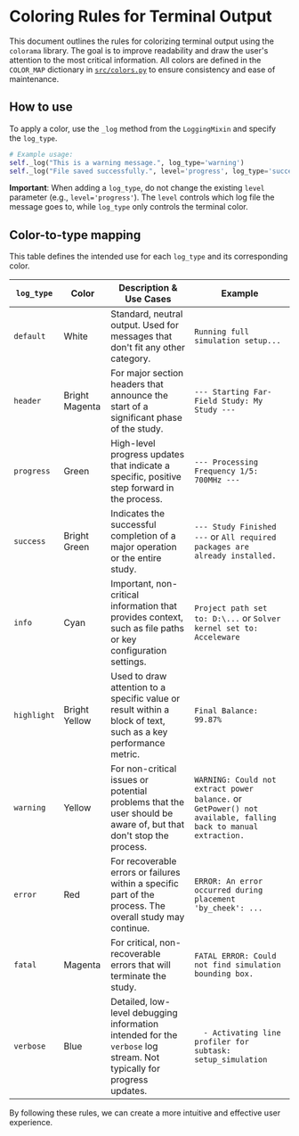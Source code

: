 # Coloring Rules for Terminal Output

This document outlines the rules for colorizing terminal output using the `colorama` library. The goal is to improve readability and draw the user's attention to the most critical information. All colors are defined in the `COLOR_MAP` dictionary in [`src/colors.py`](https://github.com/rwydaegh/goliat/blob/master/src/colors.py) to ensure consistency and ease of maintenance.

## How to use

To apply a color, use the `_log` method from the `LoggingMixin` and specify the `log_type`.

```python
# Example usage:
self._log("This is a warning message.", log_type='warning')
self._log("File saved successfully.", level='progress', log_type='success')
```

**Important**: When adding a `log_type`, do not change the existing `level` parameter (e.g., `level='progress'`). The `level` controls which log file the message goes to, while `log_type` only controls the terminal color.

## Color-to-type mapping

This table defines the intended use for each `log_type` and its corresponding color.

| `log_type`  | Color         | Description & Use Cases                                                                                             | Example                                                                                                                            |
|-------------|---------------|---------------------------------------------------------------------------------------------------------------------|------------------------------------------------------------------------------------------------------------------------------------|
| `default`   | White         | Standard, neutral output. Used for messages that don't fit any other category.                                      | `Running full simulation setup...`                                                                                                 |
| `header`    | Bright Magenta| For major section headers that announce the start of a significant phase of the study.                                | `--- Starting Far-Field Study: My Study ---`                                                                                       |
| `progress`  | Green         | High-level progress updates that indicate a specific, positive step forward in the process.                           | `--- Processing Frequency 1/5: 700MHz ---`                                                                                         |
| `success`   | Bright Green  | Indicates the successful completion of a major operation or the entire study.                                       | `--- Study Finished ---` or `All required packages are already installed.`                                                         |
| `info`      | Cyan          | Important, non-critical information that provides context, such as file paths or key configuration settings.        | `Project path set to: D:\...` or `Solver kernel set to: Acceleware`                                                                |
| `highlight` | Bright Yellow | Used to draw attention to a specific value or result within a block of text, such as a key performance metric.        | `Final Balance: 99.87%`                                                                                                            |
| `warning`   | Yellow        | For non-critical issues or potential problems that the user should be aware of, but that don't stop the process.     | `WARNING: Could not extract power balance.` or `GetPower() not available, falling back to manual extraction.`                    |
| `error`     | Red           | For recoverable errors or failures within a specific part of the process. The overall study may continue.             | `ERROR: An error occurred during placement 'by_cheek': ...`                                                                        |
| `fatal`     | Magenta       | For critical, non-recoverable errors that will terminate the study.                                                 | `FATAL ERROR: Could not find simulation bounding box.`                                                                             |
| `verbose`   | Blue          | Detailed, low-level debugging information intended for the `verbose` log stream. Not typically for progress updates.  | `  - Activating line profiler for subtask: setup_simulation`                                                                       |

By following these rules, we can create a more intuitive and effective user experience.